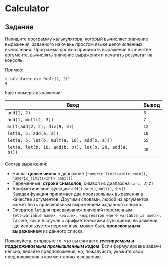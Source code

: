 # Calculator
## Задание

Напишите программу калькулятора, который вычисляет значение выражения, заданного на очень простом языке целочисленных вычислений. Программа должна принимать выражение в качестве аргумента, вычислять значение выражения и печатать результат на консоль.

Пример:
```
$ calculator.exe "mult(2, 2)"
4
```
Ещё примеры выражений:

Ввод | Вывод
-----|------
`add(1, 2)` | `3`
`add(1, mult(2, 3))` | `7`
`mult(add(2, 2), div(9, 3))` | `12`
`let(a, 5, add(a, a))`|`10`
`let(a, 5, let(b, mult(a, 10), add(b, a)))`|`55`
`let(a, let(b, 10, add(b, b)), let(b, 20, add(a, b)))`|`40`

Состав выражения:
* Числа:
 **целые числа** в диапазоне `[numeric_limits<int>::min(), numeric_limits<int>::max()]`
* Переменные: 
 **строки символов**, символ из диапазона `[a-z, A-Z]`
* Арифметические функции: `add()`, `sub()`, `mult()`, `div()`.<br/> 
Каждая функция принимает два произвольных выражения в качестве аргументов. Другими словами, любой из аргументов может быть произвольным выражением из данного списка.
* Оператор `let` для присваивания значений переменным:
`let(<variable name>, <value>, <expression where variable is used>)`.<br/>
Так же, как и в случае с арифметическими функциями, выражение, где используется переменная, может быть **произвольным выражением** из данного списка.

Пожалуйста, отправьте то, что вы считаете *__тестируемым и поддерживаемым промышленным кодом__*.  Если формулировка задачи неясна, делайте предположения, но, пожалуйста, укажите свои предположения в комментариях к решению.
